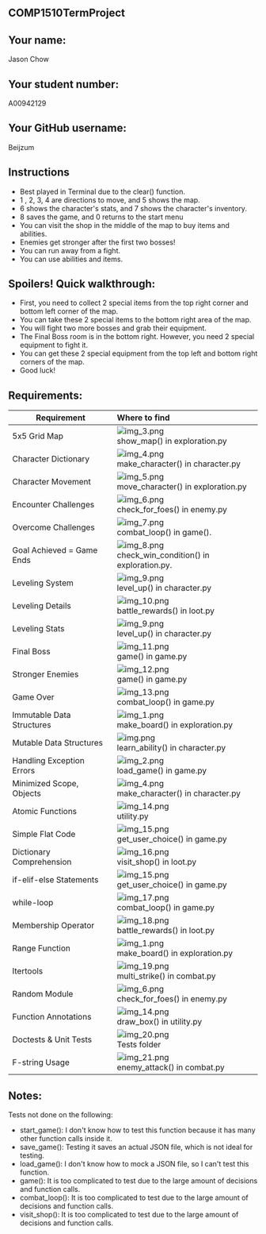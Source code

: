 ## COMP1510TermProject

## Your name:

Jason Chow

## Your student number:

A00942129

## Your GitHub username:

Beijzum

## Instructions

- Best played in Terminal due to the clear() function.
- 1 , 2, 3, 4 are directions to move, and 5 shows the map.
- 6 shows the character's stats, and 7 shows the character's inventory.
- 8 saves the game, and 0 returns to the start menu
- You can visit the shop in the middle of the map to buy items and abilities.
- Enemies get stronger after the first two bosses!
- You can run away from a fight.
- You can use abilities and items.

## Spoilers! Quick walkthrough:

- First, you need to collect 2 special items from the top right corner and bottom left corner of the map.
- You can take these 2 special items to the bottom right area of the map.
- You will fight two more bosses and grab their equipment.
- The Final Boss room is in the bottom right. However, you need 2 special equipment to fight it.
- You can get these 2 special equipment from the top left and bottom right corners of the map.
- Good luck!

## Requirements:

| Requirement               | Where to find                                                                    |
|---------------------------|:---------------------------------------------------------------------------------|
| 5x5 Grid Map              | ![img_3.png](readme_pics/img_3.png)<br/>show_map() in exploration.py             |
| Character Dictionary      | ![img_4.png](readme_pics/img_4.png)<br/>make_character() in character.py         |
| Character Movement        | ![img_5.png](readme_pics/img_5.png)<br/>move_character() in exploration.py       |
| Encounter Challenges      | ![img_6.png](readme_pics/img_6.png)<br/>check_for_foes() in enemy.py             |
| Overcome Challenges       | ![img_7.png](readme_pics/img_7.png)<br/>combat_loop() in game().                 |
| Goal Achieved = Game Ends | ![img_8.png](readme_pics/img_8.png)<br/>check_win_condition() in exploration.py. |
| Leveling System           | ![img_9.png](readme_pics/img_9.png)<br/>level_up() in character.py               |
| Leveling Details          | ![img_10.png](readme_pics/img_10.png)<br/>battle_rewards() in loot.py            |
| Leveling Stats            | ![img_9.png](readme_pics/img_9.png)<br/>level_up() in character.py               |
| Final Boss                | ![img_11.png](readme_pics/img_11.png)<br/>game() in game.py                      |
| Stronger Enemies          | ![img_12.png](readme_pics/img_12.png)<br/>game() in game.py                      |
| Game Over                 | ![img_13.png](readme_pics/img_13.png)<br/>combat_loop() in game.py               |
| Immutable Data Structures | ![img_1.png](readme_pics/img_1.png)<br/>make_board() in exploration.py           |
| Mutable Data Structures   | ![img.png](readme_pics/img.png)<br/>learn_ability() in character.py              |
| Handling Exception Errors | ![img_2.png](readme_pics/img_2.png)<br/>load_game() in game.py                   |
| Minimized Scope, Objects  | ![img_4.png](readme_pics/img_4.png)<br/>make_character() in character.py         |
| Atomic Functions          | ![img_14.png](readme_pics/img_14.png)<br/>utility.py                             |
| Simple Flat Code          | ![img_15.png](readme_pics/img_15.png)<br/>get_user_choice() in game.py           |
| Dictionary Comprehension  | ![img_16.png](readme_pics/img_16.png)<br/>visit_shop() in loot.py                |
| if-elif-else Statements   | ![img_15.png](readme_pics/img_15.png)<br/>get_user_choice() in game.py           |
| while-loop                | ![img_17.png](readme_pics/img_17.png)<br/>combat_loop() in game.py               |
| Membership Operator       | ![img_18.png](readme_pics/img_18.png)<br/>battle_rewards() in loot.py            |
| Range Function            | ![img_1.png](readme_pics/img_1.png)<br/>make_board() in exploration.py           |
| Itertools                 | ![img_19.png](readme_pics/img_19.png)<br/>multi_strike() in combat.py            |
| Random Module             | ![img_6.png](readme_pics/img_6.png)<br/>check_for_foes() in enemy.py             |
| Function Annotations      | ![img_14.png](readme_pics/img_14.png)<br/>draw_box() in utility.py               |
| Doctests & Unit Tests     | ![img_20.png](readme_pics/img_20.png)<br/>Tests folder                           |
| F-string Usage            | ![img_21.png](readme_pics/img_21.png)<br/>enemy_attack() in combat.py            |        

## Notes:

Tests not done on the following:

- start_game(): I don't know how to test this function because it has many other function calls inside it.
- save_game(): Testing it saves an actual JSON file, which is not ideal for testing.
- load_game(): I don't know how to mock a JSON file, so I can't test this function.
- game(): It is too complicated to test due to the large amount of decisions and function calls.
- combat_loop(): It is too complicated to test due to the large amount of decisions and function calls.
- visit_shop(): It is too complicated to test due to the large amount of decisions and function calls.